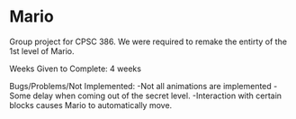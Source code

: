 # Mario

Group project for CPSC 386. We were required to remake the entirty of the 1st level of Mario.

Weeks Given to Complete: 4 weeks 

Bugs/Problems/Not Implemented:
  -Not all animations are implemented
  -Some delay when coming out of the secret level.
  -Interaction with certain blocks causes Mario to automatically move.
